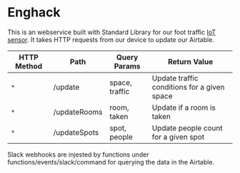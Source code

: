 # Enghack

This is an webservice built with Standard Library for our foot traffic [IoT sensor](https://github.com/alainlou/upFoot-web). It takes HTTP requests from our device to update our Airtable.

| HTTP Method | Path | Query Params | Return Value |
| ----------- | ---- | ------------ | ------------ |
| `*` | /update | space, traffic | Update traffic conditions for a given space
| `*` | /updateRooms | room, taken | Update if a room is taken
| `*` | /updateSpots | spot, people | Update people count for a given spot

Slack webhooks are injested by functions under functions/events/slack/command for querying the data in the Airtable.
